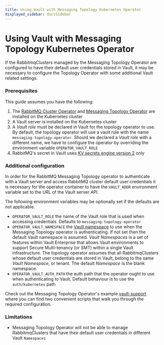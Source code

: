```yaml
---
title: Using Vault with Messaging Topology Kubernetes Operator
displayed_sidebar: docsSidebar
---
```

# Using Vault with Messaging Topology Kubernetes Operator

If the RabbitmqClusters managed by the Messaging Topology Operator are configured to have their default user credentials
stored in Vault, it may be necessary to configure the Topology Operator with some additional Vault related settings.

### Prerequisites

This guide assumes you have the following:

1. The [RabbitMQ Cluster Operator](./operator-overview) and [Messaging Topology Operator](./install-topology-operator) are installed on the Kubernetes cluster
2. A Vault server is installed on the Kubernetes cluster
3. A *Vault role* must be declared in Vault for the topology operator to use. By default, the topology operator will use a vault role with the name `messaging-topology-operator`. Should we declared a *Vault role* with a different name, we have to configure the operator by overriding the environment variable `OPERATOR_VAULT_ROLE`
4. RabbitMQ's secret in Vault uses [KV secrets engine version 2](https://www.vaultproject.io/docs/secrets/kv/kv-v2) only

### Additional configuration 

In order for the RabbitMQ Messaging Topology operator to authenticate with a Vault server and access RabbitMQ cluster default user credentials it is necessary for the operator container to have the `VAULT_ADDR` environment
variable set to the URL of the Vault server API.

The following environment variables may be optionally set if the defaults are not applicable.

- `OPERATOR_VAULT_ROLE` the name of the Vault role that is used when accessing credentials. Defaults to `messaging-topology-operator`
- `OPERATOR_VAULT_NAMESPACE` the [Vault namespace](https://www.vaultproject.io/docs/enterprise/namespaces) to use when the Messaging Topology operator is authenticating. If not set then the default Vault namespace is assumed. *Vault Namespaces* is a set of features within Vault Enterprise that allows Vault environments to support Secure Multi-tenancy (or SMT) within a single Vault infrastructure. The topology operator assumes that all RabbitmqClusters whose default user credentials are stored in Vault, belong to the same *Vault Namespace*, or tenant. The default *Namespace* is the blank namespace.
- `OPERATOR_VAULT_AUTH_PATH` the auth path that the operator ought to use when authenticating to Vault. Default behaviour is to use the `auth/kubernetes` path

Check out the Messaging Topology Operator's example [vault-support](https://github.com/rabbitmq/messaging-topology-operator/tree/main/docs/examples/vault-support) where you can find two convenient scripts that walk you through the required configuration.


### Limitations

* Messaging Topology Operator will not be able to manage RabbitmqClusters that have their default user credentials in different Vault `Namespaces`
